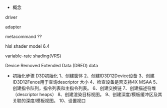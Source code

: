 - 概念

driver

adapter

metacommand ??

hlsl shader model 6.4

variable-rate shading(VRS)

Device Removed Extended Data (DRED) data

- 初始化步骤
D3D初始化
1、创建窗体
2、创建ID3D12Device设备
3、创建 ID3D12Fence用于查询descriptor 大小
4、检查设备是否支持4X MSAA
5、创建指令队列，指令列表和主指令列表。
6、创建交换链
7、创建描述符堆（descriptor heaps）
8、创建渲染目标视图。
9、创建深度/模板缓冲区及其关联的深度/模板视图。
10、设置视口

















